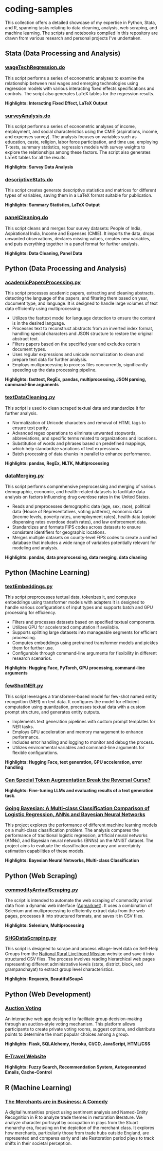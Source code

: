 # coding-samples
This collection offers a detailed showcase of my expertise in Python, Stata, and R, spanning tasks relating to data cleaning, analysis, web scraping, and machine learning. The scripts and notebooks compiled in this repository are drawn from various research and personal projects I've undertaken.

## Stata (Data Processing and Analysis)

### [wageTechRegression.do](Stata/wageTechRegression.do)

This script performs a series of econometric analyses to examine the relationship between real wages and emerging technologies using regression models with various interacting fixed effects specifications and controls. The script also generates LaTeX tables for the regression results.

**Highlights: Interacting Fixed Effect, LaTeX Output**

### [surveyAnalysis.do](Stata/surveyAnalysis.do)

This script performs a series of econometric analyses of income, employment, and social characteristics using the CMIE (aspirations, income, and expenses survey). The analysis focuses on variables such as education, caste, religion, labor force participation, and time use, employing T-tests, summary statistics, regression models with survey weights to explore the relationships among these factors. The script also generates LaTeX tables for all the results.

**Highlights: Survey Data Analysis**

### [descriptiveStats.do](Stata/descriptiveStats.do)

This script creates generate descriptive statistics and matrices for different types of variables, saving them in a LaTeX format suitable for publication.

**Highlights: Summary Statistics, LaTeX Output**

### [panelCleaning.do](Stata/panelCleaning.do)

This script cleans and merges four survey datasets: People of India, Aspirational India, Income and Expenses (CMIE). It imports the data, drops unwanted observations, declares missing values, creates new variables, and puts everything together in a panel format for further analysis.

**Highlights: Data Cleaning, Panel Data**

## Python (Data Processing and Analysis)

### [academicPapersProcessing.py](Python/academicPapersProcessing.py)

This script processes academic papers, extracting and cleaning abstracts, detecting the language of the papers, and filtering them based on year, document type, and language. It is designed to handle large volumes of text data efficiently using multiprocessing.

- Utilizes the fasttext model for language detection to ensure the content is in the desired language.
- Processes text to reconstruct abstracts from an inverted index format, handling special characters and JSON structure to restore the original abstract text.
- Filters papers based on the specified year and excludes certain document types.
- Uses regular expressions and unicode normalization to clean and prepare text data for further analysis.
- Employs multiprocessing to process files concurrently, significantly speeding up the data processing pipeline.

**Highlights: fasttext, RegEx, pandas, multiprocessing, JSON parsing, command-line arguments**

### [textDataCleaning.py](Python/textDataCleaning.py)

This script is used to clean scraped textual data and standardize it for further analysis.

- Normalization of Unicode characters and removal of HTML tags to ensure text purity.
- Advanced regex operations to eliminate unwanted stopwords, abbreviations, and specific terms related to organizations and locations.
- Substitution of words and phrases based on predefined mappings, which help standardize variations of text expressions.
- Batch processing of data chunks in parallel to enhance performance.

**Highlights: pandas, RegEx, NLTK, Multiprocessing**

### [dataMerging.py](Python/dataMerging.py)

This script performs comprehensive preprocessing and merging of various demographic, economic, and health-related datasets to facilitate data analysis on factors influencing drug overdose rates in the United States.

- Reads and preprocesses demographic data (age, sex, race), political data (House of Representatives, voting patterns), economic data (income levels, poverty rates, unemployment rates), health data (opioid dispensing rates overdose death rates), and law enforcement data.
- Standardizes and formats FIPS codes across datasets to ensure consistent identifiers for geographic locations.
- Merges multiple datasets on county-level FIPS codes to create a unified database that includes a wide range of variables potentially relevant for modeling and analysis.

**Highlights: pandas, data preprocessing, data merging, data cleaning**

## Python (Machine Learning)

### [textEmbeddings.py](Python/textEmbeddings.py)

This script preprocesses textual data, tokenizes it, and computes embeddings using transformer models with adapters It is designed to handle various configurations of input types and supports batch and GPU processing for efficiency.

- Filters and processes datasets based on specified textual components.
- Utilizes GPU for accelerated computation if available.
- Supports splitting large datasets into manageable segments for efficient processing.
- Computes embeddings using pretrained transformer models and pickles them for further use.
- Configurable through command-line arguments for flexibility in different research scenarios.

**Highlights: Hugging Face, PyTorch, GPU processing, command-line arguments**

### [fewShotNER.py](Python/fewShotNER.py)

This script leverages a transformer-based model for few-shot named entity recognition (NER) on text data. It configures the model for efficient computation using quantization, processes textual data with a custom prompt structure, and generates entity outputs.

- Implements text generation pipelines with custom prompt templates for NER tasks.
- Employs GPU acceleration and memory management to enhance performance.
- Includes error handling and logging to monitor and debug the process.
- Utilizes environmental variables and command-line arguments for flexible configurations.

**Highlights: Hugging Face, text generation, GPU acceleration, error handling**

### [Can Special Token Augmentation Break the Reversal Curse?](https://github.com/JaiDoshi/reversing-reversal-curse/tree/main)

**Highlights: Fine-tuning LLMs and evaluating results of a text generation task.**

### [Going Bayesian: A Multi-class Classification Comparison of Logistic Regression, ANNs and Bayesian Neural Networks](https://github.com/tanishbafna/Going-Bayesian)

This project explores the performance of different machine learning models on a multi-class classification problem. The analysis compares the performance of traditional logistic regression, artificial neural networks (ANNs), and Bayesian neural networks (BNNs) on the MNIST dataset. The project aims to evaluate the classification accuracy and uncertainty estimation capabilities of these models.

**Highlights: Bayesian Neural Networks, Multi-class Classification**

## Python (Web Scraping)

### [commodityArrivalScraping.py](Python/commodityArrivalScraping.py)

The script is intended to automate the web scraping of commodity arrival data from a dynamic web interface ([Agmarknet](https://agmarknet.gov.in)). It uses a combination of Selenium and multiprocessing to efficiently extract data from the web pages, processes it into structured formats, and saves it in CSV files.

**Highlights: Selenium, Multiprocessing**

### [SHGDataScraping.py](Python/SHGDataScraping.py)

This script is designed to scrape and process village-level data on Self-Help Groups from the [National Rural Livelihood Mission](https://nrlm.gov.in/shgOuterReports.do?methodName=showShgreport) website and save it into structured CSV files. The process involves reading hierarchical web pages representing different administrative levels (state, district, block, and grampanchayat) to extract group level characteristics.

**Highlights: Requests, BeautifulSoup4**

## Python (Web Development)

### [Auction Voting](https://github.com/tanishbafna/auction-voting)

An interactive web app designed to facilitate group decision-making through an auction-style voting mechanism. This platform allows participants to create private voting rooms, suggest options, and distribute points to determine the most popular choices among a group.

**Highlights: Flask, SQLAlchemy, Heroku, CI/CD, JavaScript, HTML/CSS**

### [E-Travel Website](https://github.com/adiwajshing/ap-travel-website)

**Highlights: Fuzzy Search, Recommendation System, Autogenerated Emails, Cache-Control**

## R (Machine Learning)

### [The Merchants are in Business: A Comedy](https://github.com/tanishbafna/Digital-Humanities-NER)

A digital humanities project using sentiment analysis and Named-Entity Recognition in R to analyze trade themes in restoration literature. We analyze character portrayal by occupation in plays from the Stuart monarchy era, focusing on the depiction of the merchant class. It explores how merchants, particularly those from trade hubs outside England, are represented and compares early and late Restoration period plays to track shifts in their societal perception.
